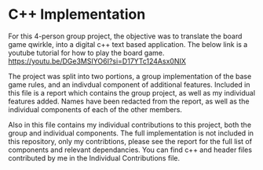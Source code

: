 # C++ Implementation
For this 4-person group project, the objective was to translate the board game qwirkle, into a digital c++ text based application. The below link is a youtube tutorial for how to play the board game. <br />
https://youtu.be/DGe3MSIYO6I?si=D17YTc124Asx0NIX

The project was split into two portions, a group implementation of the base game rules, and an indivdual component of additional features.
Included in this file is a report which contains the group project, as well as my individual features added. Names have been redacted from the report, as well as the individual components of each of the other members.

Also in this file contains my individual contributions to this project, both the group and individual components. The full implementation is not included in this repository, only my contribtions, please see the report for the full list of components and relevant dependancies. You can find c++ and header files contributed by me in the Individual Contributions file.
